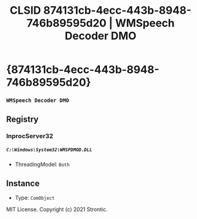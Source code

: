 ﻿---
title: "CLSID 874131cb-4ecc-443b-8948-746b89595d20 | WMSpeech Decoder DMO"
excerpt: What is COM-Object CLSID 874131cb-4ecc-443b-8948-746b89595d20?
---

# {874131cb-4ecc-443b-8948-746b89595d20}

### `WMSpeech Decoder DMO`

## Registry


### InprocServer32

##### `C:\Windows\System32\WMSPDMOD.DLL`
* ThreadingModel: `Both`

## Instance

* Type: `ComObject`

MIT License. Copyright (c) 2021 Strontic.


